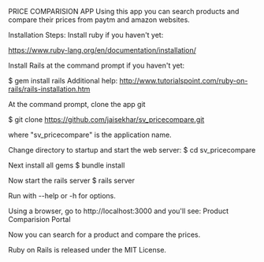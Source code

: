 PRICE COMPARISION APP
Using this app you can search products and compare their prices from paytm and amazon websites.


Installation Steps:
Install ruby if you haven't yet:

https://www.ruby-lang.org/en/documentation/installation/

Install Rails at the command prompt if you haven't yet:

$ gem install rails
Additional help: http://www.tutorialspoint.com/ruby-on-rails/rails-installation.htm

At the command prompt, clone the app git

$ git clone https://github.com/jaisekhar/sv_pricecompare.git

where "sv_pricecompare" is the application name.

Change directory to startup and start the web server:
$ cd sv_pricecompare

Next install all gems 
$ bundle install

Now start the rails server
$ rails server

Run with --help or -h for options.

Using a browser, go to http://localhost:3000 and you'll see: Product Comparision Portal

Now you can search for a product and compare the prices.


Ruby on Rails is released under the MIT License.